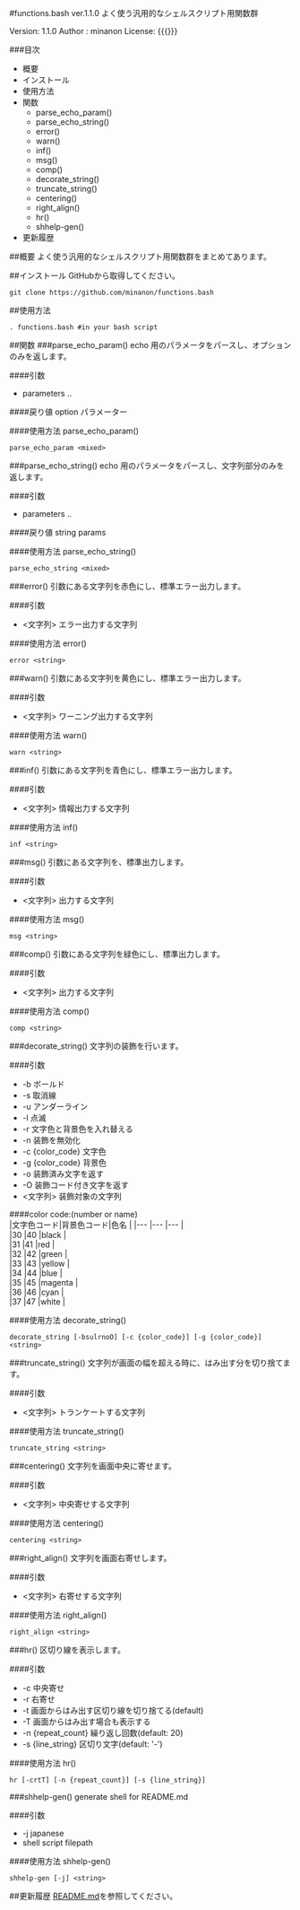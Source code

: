 #functions.bash ver.1.1.0
よく使う汎用的なシェルスクリプト用関数群

Version: 1.1.0
Author : minanon
License: {{{}}}


###目次
- 概要
- インストール
- 使用方法
- 関数
  - parse_echo_param()
  - parse_echo_string()
  - error()
  - warn()
  - inf()
  - msg()
  - comp()
  - decorate_string()
  - truncate_string()
  - centering()
  - right_align()
  - hr()
  - shhelp-gen()
- 更新履歴

##概要
よく使う汎用的なシェルスクリプト用関数群をまとめてあります。

##インストール
GitHubから取得してください。

    git clone https://github.com/minanon/functions.bash


##使用方法
```shell-session
. functions.bash #in your bash script
```

##関数
###parse_echo_param()
echo 用のパラメータをパースし、オプションのみを返します。

####引数
- parameters ..

####戻り値
option パラメーター

####使用方法	parse_echo_param()
```shell-session
parse_echo_param <mixed>
```

###parse_echo_string()
echo 用のパラメータをパースし、文字列部分のみを返します。

####引数
- parameters ..

####戻り値
string params

####使用方法	parse_echo_string()
```shell-session
parse_echo_string <mixed>
```

###error()
引数にある文字列を赤色にし、標準エラー出力します。

####引数
- <文字列> エラー出力する文字列

####使用方法	error()
```shell-session
error <string>
```

###warn()
引数にある文字列を黄色にし、標準エラー出力します。

####引数
- <文字列> ワーニング出力する文字列

####使用方法	warn()
```shell-session
warn <string>
```

###inf()
引数にある文字列を青色にし、標準エラー出力します。

####引数
- <文字列> 情報出力する文字列

####使用方法	inf()
```shell-session
inf <string>
```

###msg()
引数にある文字列を、標準出力します。

####引数
- <文字列> 出力する文字列

####使用方法	msg()
```shell-session
msg <string>
```

###comp()
引数にある文字列を緑色にし、標準出力します。

####引数
- <文字列> 出力する文字列

####使用方法	comp()
```shell-session
comp <string>
```

###decorate_string()
文字列の装飾を行います。

####引数
- -b ボールド
- -s 取消線
- -u アンダーライン
- -l 点滅
- -r 文字色と背景色を入れ替える
- -n 装飾を無効化
- -c {color_code} 文字色
- -g {color_code} 背景色
- -o 装飾済み文字を返す
- -O 装飾コード付き文字を返す
- <文字列> 装飾対象の文字列

####color code:(number or name)  
|文字色コード|背景色コード|色名    |
|---     |---           |---       |  
|30      |40            |black     |  
|31      |41            |red       |  
|32      |42            |green     |  
|33      |43            |yellow    |  
|34      |44            |blue      |  
|35      |45            |magenta   |  
|36      |46            |cyan      |  
|37      |47            |white     |

####使用方法	decorate_string()
```shell-session
decorate_string [-bsulrnoO] [-c {color_code}] [-g {color_code}] <string>
```

###truncate_string()
文字列が画面の幅を超える時に、はみ出す分を切り捨てます。

####引数
- <文字列> トランケートする文字列

####使用方法	truncate_string()
```shell-session
truncate_string <string>
```

###centering()
文字列を画面中央に寄せます。

####引数
- <文字列> 中央寄せする文字列

####使用方法	centering()
```shell-session
centering <string>
```

###right_align()
文字列を画面右寄せします。

####引数
- <文字列> 右寄せする文字列

####使用方法	right_align()
```shell-session
right_align <string>
```

###hr()
区切り線を表示します。

####引数
- -c 中央寄せ
- -r 右寄せ
- -t 画面からはみ出す区切り線を切り捨てる(default)
- -T 画面からはみ出す場合も表示する
- -n {repeat_count} 繰り返し回数(default: 20)
- -s {line_string} 区切り文字(default: '-')

####使用方法	hr()
```shell-session
hr [-crtT] [-n {repeat_count}] [-s {line_string}]
```

###shhelp-gen()
generate shell for README.md

####引数
- -j japanese
- shell script filepath

####使用方法	shhelp-gen()
```shell-session
shhelp-gen [-j] <string>
```

##更新履歴
[README.md](https://github.com/minanon/functions.shell/blob/master/README.md#changelog)を参照してください。
